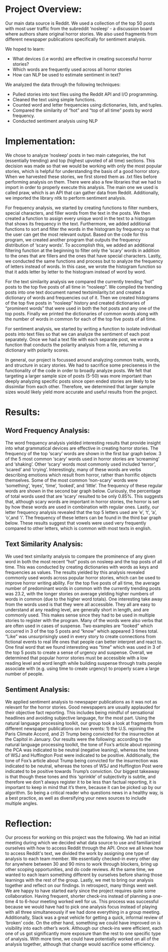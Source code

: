 # Project Overview:
Our main data source is Reddit. We used a collection of the top 50 posts with most user traffic from the subreddit ‘nosleep’ - a discussion board where authors share original horror stories. We also used fragments from different newspaper publications specifically for sentiment analysis.

We hoped to learn:
*  What devices (i.e words) are effective in creating successful horror stories?
* Which words are frequently used across all horror stories
* How can NLP be used to estimate sentiment in text?

We analyzed the data through the following techniques: 

* Pulled stories into text files using the Reddit API and I/O programming. 
* Cleaned the text using simple functions. 
* Counted word and letter frequencies using dictionaries, lists, and tuples. 
* Compared the similarity of “hot” and “top of all time” posts by word frequency. 
* Conducted sentiment analysis using NLP

# Implementation:
We chose to analyze ‘nosleep’ posts in two main categories, the hot (essentially trending) and top (highest upvoted of all time) sections. This decision was made so that we would be working with only the most popular stories, which is helpful for understanding the basis of a good horror story. When we harvested these stories, we first stored them as .txt files before performing analysis on them. There were also a few libraries that we had to import in order to properly execute this analysis. The main one we used is called praw, which is an API that can gather data from Reddit. Additionally, we imported the library nltk to perform sentiment analysis.

For frequency analysis, we started by creating functions to filter numbers, special characters, and filler words from the text in the posts. We then created a function to assign every unique word in the text to a histogram that shows its frequency in the text. Furthermore, we added additional functions to sort and filter the words in the histogram by frequency so that the user can get the most relevant output. Based on the code for this program, we created another program that outputs the frequency distribution of ‘scary words’. To accomplish this, we added an additional filtering function at the beginning to filter only the ‘scary’ words in addition to the ones that are fillers and the ones that have special characters. Lastly, we conducted the same functions and process but to analyze the frequency of letters instead of words. In this case, we wrote the histogram function so that it adds letter by letter to the histogram instead of word by word.

For the text similarity analysis we compared the currently trending “hot” posts to the top five posts of all time in “nosleep”. We compiled the trending posts into one text document named textsimilarity.txt and created a dictionary of words and frequencies out of it. Then we created histograms of the top five posts in “nosleep” history and created dictionaries of “prominent words” that were used in both the hot posts and any one of the top posts. Finally we printed the dictionaries of common words along with the number of words in common for each of the top five posts of all time.
	
For sentiment analysis, we started by writing a function to isolate individual posts into text files so that we can analyze the sentiment of each post separately. Once we had a text file with each separate post, we wrote a function that conducts the polarity analysis from a file, returning a dictionary with polarity scores.

In general, our project is focussed around analyzing common traits, words, and structure in scary stories. We had to sacrifice some preciseness in the functionality of the code in order to broadly analyze posts. We felt that targeting a larger sample size of posts (5-50) was more important than deeply analyzing specific posts since open ended stories are likely to be dissimilar from each other. Therefore, we determined that larger sample sizes would likely yield more accurate and useful results from the project. 
# Results:
## Word Frequency Analysis:
The word frequency analysis yielded interesting results that provide insight into what grammatical devices are effective in creating horror stories. The frequency of the top ‘scary’ words are shown in the first bar graph below. 3 of the 5 most common ‘scary’ words used in horror stories are ‘screaming’ and ‘shaking’. Other ‘scary’ words most commonly used included ‘terror’, ‘scared’ and ‘crying’. Interestingly, many of these words are verbs describing emotions which result from horror, rather than horrific objects themselves. Some of the most common ‘non-scary’ words were ‘something’, ‘eyes’, ‘time’, ‘looked’, and ‘little’. The frequency of these regular words are shown in the second bar graph below. Curiously, the percentage of total words used that are ‘scary’ resulted to be only 0.85%. This suggests that, although scary words are important in horror stories, the horror is set by how these words are used in combination with regular ones. Lastly, our letter frequency analysis revealed that the top 5 letters used are ‘e’, ‘t’, ‘a’, ‘o’,and ‘i’. The frequency of these letters can be found in the third bar graph below. These results suggest that vowels were used very frequently compared to other letters, which is common with most texts in english.



## Text Similarity Analysis:
We used text similarity analysis to compare the prominence of any given word in both the most recent “hot” posts on nosleep and the top posts of all time. This was conducted by creating dictionaries with words as keys and frequencies as values. The results yielded by this analysis revealed commonly used words across popular horror stories, which can be used to improve horror writing ability. For the top five posts of all time, the average number of predominant words in common with the currently trending posts was 23.2, with the longer stories on average yielding higher numbers of words in common (due to the higher word totals). One interesting take away from the words used is that they were all accessible. They all are easy to understand at any reading level, are generally short in length, and are commonly used. This makes sense since they had to be used in multiple stories to register with the program. Many of the words were also verbs that are often used in cases of suspense. Two examples are “looked” which occurred in 3 of the top 5 posts and “know” which appeared 3 times total. “Like” was unsurprisingly used in every story to create connections from fictional events to real life ones that people can better interpret and react to. One final word that we found interesting was “time” which was used in 3 of the top 5 posts to create a sense of urgency and suspense. Overall, we determined that popular horror stories must be accessible with a low reading level and word length while building suspense through traits people associate with (e.g. using time to create urgency) to properly scare a large number of people.
## Sentiment Analysis:
We applied sentiment analysis to newspaper publications as it was not as relevant for the horror stories. Good newspapers are usually applauded for their objective fact reporting. This includes being mindful of sensational headlines and avoiding subjective language, for the most part. Using the natural language processing toolkit, our group took a look at fragments from different newspaper publications on two events: 1) the U.S. rejoining the Paris Climate Accord, and 2) Trump being convicted for the insurrection at the Capitol in January. Our results were the following:  according to the natural language processing toolkit, the tone of Fox’s article about rejoining the PCA was indicated to be neutral (negative leaning), whereas the tones of WSJ and Huffington Post were indicated to be positive. Additionally, the tone of Fox’s article about Trump being convicted for the insurrection was indicated to be neutral, whereas the tones of WSJ and Huffington Post were indicated to be positive towards Trump’s conviction. Our biggest takeaway is that though these tones and this ‘sprinkle’ of subjectivity is subtle, and therefore we don’t always register it to be less than factual reporting, it is important to keep in mind that it’s there, because it can be picked up by our algorithm. So being a critical reader who questions news in a healthy way, is a best practice, as well as diversifying your news sources to include multiple angles.  
# Reflection:
Our process for working on this project was the following. We had an initial meeting during which we decided what data source to use and familiarized ourselves with how to access Reddit through the API. Once we all knew how to access Reddit's text, we divided the work by assigning one type of analysis to each team member. We essentially checked-in every other day for anywhere between 30 and 90 mins to work through blockers, bring up other scoping opportunities, and do code reviews. At the same time, we wanted to each learn something different by ourselves before sharing those learnings with the rest of the group. Lastly, we met to bring our analysis together and reflect on our findings.
In retrospect, many things went well. We are happy to have started early since the project requires quite some collaboration. Having frequent, shorter check-ins instead of planning a one-time 4 to 6-hour meeting worked well for us. This process was successful because we would have had to pick one analysis focus instead of playing with all three simultaneously if we had done everything in a group meeting. Additionally, Slack was a great vehicle for getting a quick, informal review of ‘broken’ code. On the other hand, something we could have improved on is visibility into each other’s work. Although our check-ins were efficient, each one of us got significantly more exposure than the rest to one specific type of analysis. With more time, we could have potentially worked on all of the analysis together, although that change would sacrifice some efficiency.
